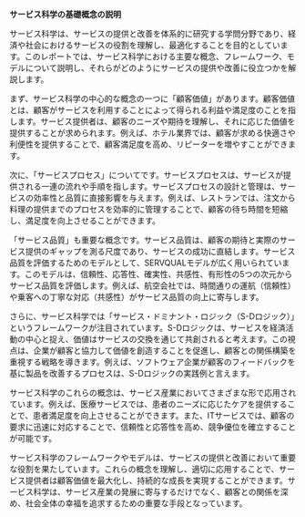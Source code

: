 **サービス科学の基礎概念の説明**

サービス科学は、サービスの提供と改善を体系的に研究する学問分野であり、経済や社会におけるサービスの役割を理解し、最適化することを目的としています。このレポートでは、サービス科学における主要な概念、フレームワーク、モデルについて説明し、それらがどのようにサービスの提供や改善に役立つかを解説します。

まず、サービス科学の中心的な概念の一つに「顧客価値」があります。顧客価値とは、顧客がサービスを利用することによって得られる利益や満足度のことを指します。サービス提供者は、顧客のニーズや期待を理解し、それに応じた価値を提供することが求められます。例えば、ホテル業界では、顧客が求める快適さや利便性を提供することで、顧客満足度を高め、リピーターを増やすことができます。

次に、「サービスプロセス」についてです。サービスプロセスは、サービスが提供される一連の流れや手順を指します。サービスプロセスの設計と管理は、サービスの効率性と品質に直接影響を与えます。例えば、レストランでは、注文から料理の提供までのプロセスを効率的に管理することで、顧客の待ち時間を短縮し、満足度を向上させることができます。

「サービス品質」も重要な概念です。サービス品質は、顧客の期待と実際のサービス提供のギャップを測る尺度であり、サービスの成功に直結します。サービス品質を評価するためのモデルとして、SERVQUALモデルが広く用いられています。このモデルは、信頼性、応答性、確実性、共感性、有形性の5つの次元からサービス品質を評価します。例えば、航空会社では、時間通りの運航（信頼性）や乗客への丁寧な対応（共感性）がサービス品質の向上に寄与します。

さらに、サービス科学では「サービス・ドミナント・ロジック（S-Dロジック）」というフレームワークが注目されています。S-Dロジックは、サービスを経済活動の中心と捉え、価値はサービスの交換を通じて共創されると考えます。この視点は、企業が顧客と協力して価値を創造することを促進し、顧客との関係構築を重視する戦略を導きます。例えば、ソフトウェア企業が顧客のフィードバックを基に製品を改善するプロセスは、S-Dロジックの実践例と言えます。

サービス科学のこれらの概念は、サービス産業においてさまざまな形で応用されています。例えば、医療サービスでは、患者のニーズに応じたケアを提供することで、患者満足度を向上させることができます。また、ITサービスでは、顧客の要求に迅速に対応することで、信頼性と応答性を高め、競争優位を確立することが可能です。

サービス科学のフレームワークやモデルは、サービスの提供と改善において重要な役割を果たしています。これらの概念を理解し、適切に応用することで、サービス提供者は顧客価値を最大化し、持続的な成長を実現することができます。サービス科学は、サービス産業の発展に寄与するだけでなく、顧客との関係を深め、社会全体の幸福を追求するための重要な手段となっています。